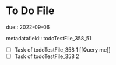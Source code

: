 # To Do File

due:: 2022-09-06

metadatafield:: todoTestFile_358\_51

- [ ] Task of todoTestFile_358 1 [[Query me]]
- [ ] Task of todoTestFile_358 2
